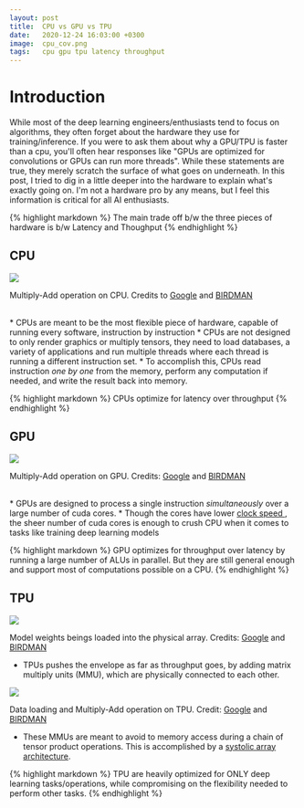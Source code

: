 ```yaml
---
layout: post
title:  CPU vs GPU vs TPU 
date:   2020-12-24 16:03:00 +0300
image:  cpu_cov.png
tags:   cpu gpu tpu latency throughput
---
```


# Introduction
While most of the deep learning engineers/enthusiasts tend to focus on algorithms, 
they often forget about the hardware they use for training/inference. If you were to
ask them about why a GPU/TPU is faster than a cpu, you'll often hear responses like 
"GPUs are optimized for convolutions or GPUs can run more threads". While these statements
are true, they merely scratch the surface of what goes on underneath. In this post, I
tried to dig in a little deeper into the hardware to explain what's exactly going on.
I'm not a hardware pro by any means, but I feel this information is critical for all 
AI enthusiasts.

{% highlight markdown %}
The main trade off b/w the three pieces of hardware is b/w Latency and
Thoughput
{% endhighlight %}

## CPU

![]({{site.baseurl}}/img/mult_add_cpu.gif)
<p style="text-align:left">Multiply-Add operation on CPU. Credits to <a href="https://cloud.google.com/blog/products/ai-machine-learning/what-makes-tpus-fine-tuned-for-deep-learning
">Google</a> and <a href="https://www.birdman.ne.jp/">BIRDMAN</a></p>
<br>
* CPUs are meant to be the most flexible piece of hardware, capable of running every software, 
instruction by instruction
* CPUs are not designed to only render graphics or multiply tensors, they need to load
databases, a variety of applications and run multiple threads where each thread is running a different instruction set.
* To accomplish this, CPUs read instruction <i>one by one</i> from the memory, perform any 
computation if needed, and write the result back into memory. 

{% highlight markdown %}
CPUs optimize for latency over throughput
{% endhighlight %}

## GPU
![]({{site.baseurl}}/img/mult-add-gpu.gif)
<p style="text-align:left">Multiply-Add operation on GPU. Credits: <a href="https://cloud.google.com/blog/products/ai-machine-learning/what-makes-tpus-fine-tuned-for-deep-learning
">Google</a> and <a href="https://www.birdman.ne.jp/">BIRDMAN</a> </p>
<br>
* GPUs are designed to process a single instruction <i> simultaneously </i> over a large 
number of cuda cores. 
* Though the cores have lower <a href='https://techterms.com/definition/clockspeed#:~:text=Clock%20speed%20is%20the%20rate,one%20billion%20cycles%20per%20second.'>
clock speed </a>, the sheer number of cuda cores is enough to crush CPU when it comes to tasks 
like training deep learning models

{% highlight markdown %}
GPU optimizes for throughput over latency by running a large number of ALUs in parallel.
But they are still general enough and support most of computations possible on a CPU.
{% endhighlight %}

## TPU
![]({{site.baseurl}}/img/mult_add_tpu.gif)
<p style="text-align:left">Model weights beings loaded into the physical array. Credits: <a href="https://cloud.google.com/blog/products/ai-machine-learning/what-makes-tpus-fine-tuned-for-deep-learning
">Google</a> and <a href="https://www.birdman.ne.jp/">BIRDMAN</a></p>

* TPUs pushes the envelope as far as throughput goes, by adding matrix multiply units (MMU),
which are physically connected to each other.

![]({{site.baseurl}}/img/mult_add_tpu_2.gif)
<p style="text-align:left">Data loading and Multiply-Add operation on TPU. Credit: <a href="https://cloud.google.com/blog/products/ai-machine-learning/what-makes-tpus-fine-tuned-for-deep-learning
">Google</a> and <a href="https://www.birdman.ne.jp/">BIRDMAN</a> </p>

* These MMUs are meant to avoid to memory access during a chain of tensor product operations.
This is accomplished by a <a href="https://en.wikipedia.org/wiki/Systolic_array">
systolic array architecture</a>.

{% highlight markdown %}
TPU are heavily optimized for ONLY deep learning tasks/operations, while 
compromising on the flexibility needed to perform other tasks.
{% endhighlight %}

